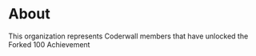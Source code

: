 About
=====

This organization represents Coderwall members that have unlocked the Forked 100 Achievement  